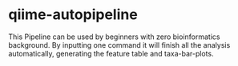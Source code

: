 # qiime-autopipeline
This Pipeline can be used by beginners with zero bioinformatics background. By inputting one command it will finish all the analysis automatically, generating the feature table and taxa-bar-plots. 
